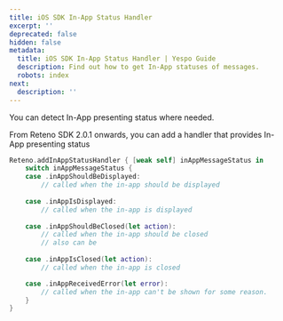 ```yaml
---
title: iOS SDK In-App Status Handler
excerpt: ''
deprecated: false
hidden: false
metadata:
  title: iOS SDK In-App Status Handler | Yespo Guide
  description: Find out how to get In-App statuses of messages.
  robots: index
next:
  description: ''
---
```

You can detect In-App presenting status where needed.

From Reteno SDK 2.0.1 onwards, you can add a handler that provides In-App presenting status

```swift
Reteno.addInAppStatusHandler { [weak self] inAppMessageStatus in
    switch inAppMessageStatus {
    case .inAppShouldBeDisplayed:
        // called when the in-app should be displayed
                
    case .inAppIsDisplayed:
        // called when the in-app is displayed
                
    case .inAppShouldBeClosed(let action):
        // called when the in-app should be closed
        // also can be 
            
    case .inAppIsClosed(let action):
        // called when the in-app is closed

    case .inAppReceivedError(let error):
        // called when the in-app can't be shown for some reason.
    }
}
```

